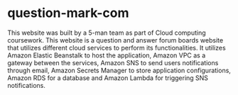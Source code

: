 # question-mark-com
This website was built by a 5-man team as part of Cloud computing coursework. This website is a question and answer forum boards website that utilizes different cloud services to perform its functionalities.
It utilizes Amazon Elastic Beanstalk to host the application, Amazon VPC as a gateway between the services, Amazon SNS to send users notifications through email, Amazon Secrets Manager to store application configurations, Amazon RDS for a database and Amazon Lambda for triggering SNS notifications.
